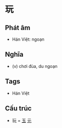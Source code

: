# 玩

## Phát âm
* Hán Việt: ngoạn

## Nghĩa
* (v) chơi đùa, du ngoạn

## Tags
* Hán Việt

## Cấu trúc
* 玩 = [玉](玉.md) [元](元.md)

<script>window.HANZI_FIELD='玩';</script>